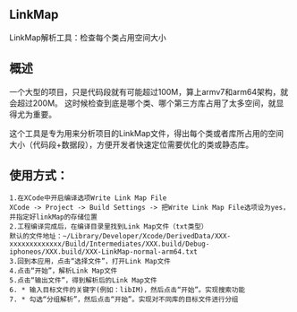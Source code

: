 ## LinkMap
LinkMap解析工具：检查每个类占用空间大小
## 概述

一个大型的项目，只是代码段就有可能超过100M，算上armv7和arm64架构，就会超过200M。
这时候检查到底是哪个类、哪个第三方库占用了太多空间，就显得尤为重要。

这个工具是专为用来分析项目的LinkMap文件，得出每个类或者库所占用的空间大小（代码段+数据段），方便开发者快速定位需要优化的类或静态库。

## 使用方式：
    1.在XCode中开启编译选项Write Link Map File 
    XCode -> Project -> Build Settings -> 把Write Link Map File选项设为yes，并指定好linkMap的存储位置 
    2.工程编译完成后，在编译目录里找到Link Map文件（txt类型） 
    默认的文件地址：~/Library/Developer/Xcode/DerivedData/XXX-xxxxxxxxxxxxx/Build/Intermediates/XXX.build/Debug-iphoneos/XXX.build/XXX-LinkMap-normal-arm64.txt 
    3.回到本应用，点击“选择文件”，打开Link Map文件  
    4.点击“开始”，解析Link Map文件 
    5.点击“输出文件”，得到解析后的Link Map文件 
    6. * 输入目标文件的关键字(例如：libIM)，然后点击“开始”。实现搜索功能 
    7. * 勾选“分组解析”，然后点击“开始”。实现对不同库的目标文件进行分组
